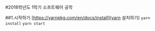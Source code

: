 #2018학년도 1학기 소프트웨어 공학

##1.시작하기
[https://yarnpkg.com/en/docs/install](yarn 설치하기)
`yarn install`
`yarn start`

